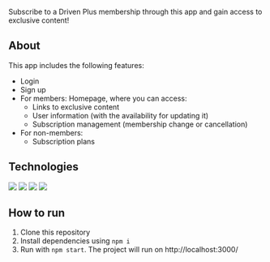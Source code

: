 Subscribe to a Driven Plus membership through this app and gain access to exclusive content! 

## About
This app includes the following features:
* Login
* Sign up
* For members: Homepage, where you can access:
  * Links to exclusive content
  * User information (with the availability for updating it)
  * Subscription management (membership change or cancellation)
* For non-members: 
  * Subscription plans

## Technologies
![](https://camo.githubusercontent.com/76fbcc2b8eda3d26d881c9719074ec0af04410fdc2fb02438ffb72535046fb6b/68747470733a2f2f696d672e736869656c64732e696f2f62616467652f72656163742d6170702532302d2532333230323332612e7376673f267374796c653d666f722d7468652d626164676526636f6c6f723d363064646639266c6f676f3d7265616374266c6f676f436f6c6f723d253233363144414642)
![](https://camo.githubusercontent.com/077272229bdc0faedc8b3775e4ec05a1c31979d5b533b4d77cccaee5ed8e561b/68747470733a2f2f696d672e736869656c64732e696f2f62616467652f7374796c65642d636f6d706f6e656e74732532302d2532333230323332612e7376673f267374796c653d666f722d7468652d626164676526636f6c6f723d623836373965266c6f676f3d7374796c65642d636f6d706f6e656e7473266c6f676f436f6c6f723d25336133613361)
![](https://camo.githubusercontent.com/1f910993d89285a228d862414b5c4eabbe79e78b6a03a587ab40ab9fbcf4c745/68747470733a2f2f696d672e736869656c64732e696f2f62616467652f72656163745f726f7574652532302d2532333230323332612e7376673f267374796c653d666f722d7468652d6261646765266c6f676f3d7265616374266c6f676f436f6c6f723d253233363144414642)
![](https://camo.githubusercontent.com/02621d023c99135970b1abbfe932b6a6a0b2e42aaebedae5f8299fd88d9ce029/68747470733a2f2f696d672e736869656c64732e696f2f62616467652f6178696f732532302d2532333230323332612e7376673f267374796c653d666f722d7468652d626164676526636f6c6f723d696e666f726d6174696f6e616c)

## How to run
1. Clone this repository
2. Install dependencies using
`npm i`
3. Run with
`npm start`. The project will run on http://localhost:3000/
